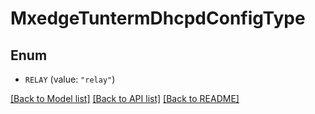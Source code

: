 # MxedgeTuntermDhcpdConfigType

## Enum


* `RELAY` (value: `"relay"`)


[[Back to Model list]](../README.md#documentation-for-models) [[Back to API list]](../README.md#documentation-for-api-endpoints) [[Back to README]](../README.md)


